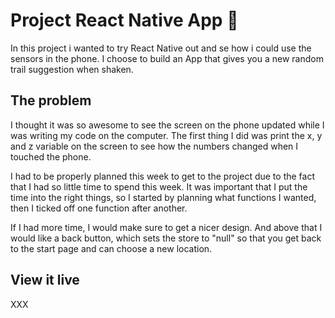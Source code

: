 # Project React Native App 📱

In this project i wanted to try React Native out and se how i could use the sensors in the phone. I choose to build an App that gives you a new random trail suggestion when shaken.

## The problem

I thought it was so awesome to see the screen on the phone updated while I was writing my code on the computer. The first thing I did was print the x, y and z variable on the screen to see how the numbers changed when I touched the phone.

I had to be properly planned this week to get to the project due to the fact that I had so little time to spend this week. It was important that I put the time into the right things, so I started by planning what functions I wanted, then I ticked off one function after another.

If I had more time, I would make sure to get a nicer design. And above that I would like a back button, which sets the store to "null" so that you get back to the start page and can choose a new location.

## View it live

XXX

